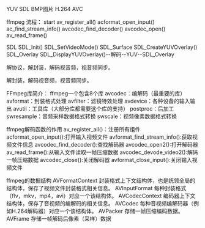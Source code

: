 YUV
SDL
BMP图片
H.264
AVC

ffmpeg 流程：
	start
	av_register_all()
	acformat_open_input()
	ac_find_stream_info()
	avcodec_find_decoder()
	avcodec_open()
	av_read_frame()


SDL
	SDL_Init()
	SDL_SetVideoMode()
	SDL_Surface
	SDL_CreateYUVOverlay()
	SDL_Overlay
	SDL_DisplayYUVOverlay()--解码--YUV--SDL_Overlay


解协议，解封装，解码视音频，视音频同步。

解封装，解码视音频，视音频同步。

FFmpeg库简介：
ffmpeg一个包含8个库
	avcodec：编解码（最重要的库）
	avformat：封装格式处理
	avfilter：滤镜特效处理
	avdevice：各种设备的输入输出
	avutil：工具库（大部分库都需要这个库的支持）
	postproc：后加工
	swresample：音频采样数据格式转换
	swscale：视频像素数据格式转换

ffmpeg解码函数的作用
	av_register_all()：注册所有组件
	acformat_open_input():打开输入视频文件
	avformat_find_stream_info():获取视频文件信息
	avcodec_find_decoder():查找解码器
	avcodec_open2():打开解码器
	av_read_frame():从输入文件读取一帧压缩数据
	avcodec_devode_video2():解码一帧压缩数据
	avcodec_close():关闭解码器
	avformat_close_input():关闭输入视频文件

ffmpeg的数据结构
	AVFormatContext
		封装格式上下文结构体，也是统领全局的结构体，保存了视频文件封装格式相关信息。
	AVInputFormat
		每种封装格式（flv，mkv，mp4，avi）对应一个该结构体。
	AVCodecContext
		编码器上下文结构体，保存了音视频的编解码的相关信息。
	AVCodec
		每种音视频编解码器（例如H.264解码器）对应一个该结构体。
	AVPacker
		存储一帧压缩编码数据。
	AVFrame
		存储一帧解码后像素（采样）数据
